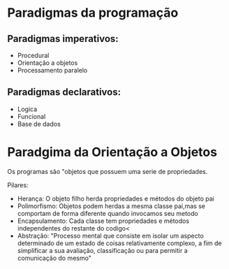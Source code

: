 <h1>Paradigmas da programação</h1>

<h2>Paradigmas imperativos:</h2>
<ul>
<li>Procedural</li>
<li>Orientação a objetos</li>
<li>Processamento paralelo</li>
</ul>

<h2>Paradigmas declarativos:</h2>
<ul>
<li>Logica</li>
<li>Funcional</li>
<li>Base de dados</li>
</ul>


<h1>Paradgima da Orientação a Objetos</h1>
<p>Os programas são "objetos que possuem uma serie de propriedades.<p>

<p>Pilares:</p>
<ul>
<li>Herança: O objeto filho herda propriedades e métodos do objeto pai</li>
<li>Polimorfismo: Objetos podem herdas a mesma classe pai,mas se comportam de forma diferente quando invocamos seu metodo </li>
<li>Encapsulamento: Cada classe tem propriedades e métodos independentes do restante do codigo<</li>
<li>Abstração: "Processo mental que consiste em isolar um aspecto determinado de um estado de coisas relativamente complexo, a fim de simplificar a sua avaliação, classificação ou para permitir a comunicação do mesmo"</li>
</ul>